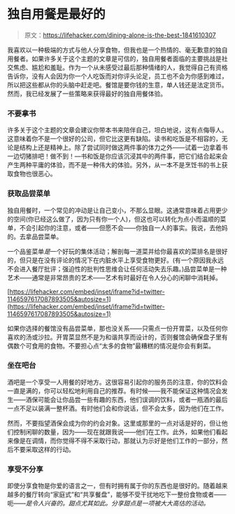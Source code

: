 # 独自用餐是最好的

> 原文：<https://lifehacker.com/dining-alone-is-the-best-1841610307>

我喜欢以一种极端的方式与他人分享食物，但我也是一个热情的、毫无歉意的独自用餐者。如果许多关于这个主题的文章是可信的，独自用餐者面临的主要挑战是社交焦虑、尴尬和羞耻。作为一个从未感受过最后那种情绪的人，我觉得自己有资格告诉你，没有人会因为你一个人吃饭而对你评头论足，员工也不会为你感到难过，所以把这些都从你的头脑中赶走吧。餐馆是要你钱的生意，单人钱还是法定货币。然而，我已经发展了一些策略来获得最好的独自用餐体验。



### 不要拿书

许多关于这个主题的文章会建议你带本书来陪伴自己，坦白地说，这有点侮辱人。这意味着你不是一个很好的公司，但它比这更有缺陷。读书和吃饭是不相容的，无论是结构上还是精神上。除了尝试同时做这两件事的体力之外——试着一边拿着书一边切猪排吧！做不到！—书和饭是你应该沉浸其中的两件事，把它们结合起来会产生两种平庸的体验，而不是一种伟大的体验。另外，从一本不是烹饪书的书上获取食物也很恶心。

### 获取品尝菜单

独自用餐时，一个常见的冲动是让自己变小，不那么显眼。这通常意味着占用更少的空间(你已经这么做了，因为只有你一个人)，但这也可以转化为点小而温顺的菜单，不会引起你的注意，或者——但愿不会——你独自一人的事实。我说，去他妈的。去拿品尝菜单。

一个品鉴菜单*是*一个好玩的集体活动；解剖每一道菜并给你最喜欢的菜排名是很好的，但只是在没有评论的情况下在内脏水平上享受食物更好。(有一个原因我永远不会进入餐厅批评；强迫性的批判性思维会让任何活动失去乐趣。)品尝菜单是一种艺术——通常是非常昂贵的艺术——艺术有时最好在令人分心的闲聊中消耗掉。

 [https://lifehacker.com/embed/inset/iframe?id=twitter-1146597617087893505&autosize=1](https://lifehacker.com/embed/inset/iframe?id=twitter-1146597617087893505&autosize=1) 

如果你选择的餐馆没有品尝菜单，那也没关系——只需点一份开胃菜，以及任何你喜欢的汤或沙拉。开胃菜显然不是为和谐共享而设计的，否则餐馆会确保盘子里有偶数个可食用的食物。不要担心点“太多的食物”最糟糕的情况是你会有剩菜。

### 坐在吧台

酒吧是一个享受一人用餐的好地方。这很容易引起你的服务员的注意，你的饮料会一直是满的，你可以轻松地利用自己的推荐。有时候——我不能保证这种情况会发生——酒保可能会让你品尝一些有趣的东西，他们误调的饮料，或者一瓶酒的最后一点不足以装满一整杯酒。有时他们会和你说话，但不会太多，因为他们在工作。

然而，不要指望酒保会成为你的约会对象。这里或那里的一点对话是好的，但让他们控制闲聊的数量，因为——现在就跟我说——他们在工作。此外，如果他们看起来像是在调情，而你觉得不得不采取行动，那就认为示好是他们工作的一部分，然后不要采取这样的行动。

### 享受不分享

即使分享食物是你爱的语言之一，但有时拥有属于你的东西也是很好的。随着越来越多的餐厅转向“家庭式”和“共享餐盘”，能够不受干扰地吃下一整份食物或者——呃——*是令人兴奋的。甜点尤其如此。分享甜点是一项被大大高估的活动。*
